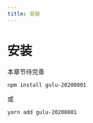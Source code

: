 ```yaml
---
title: 安装
---
```


# 安装

本章节待完善

```bash
npm install gulu-20200801
```

或

```bash
yarn add gulu-20200801
```
